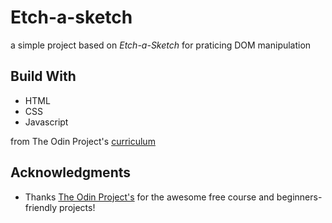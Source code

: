 # Etch-a-sketch

a simple project based on *Etch-a-Sketch* for praticing DOM manipulation

## Build With

- HTML
- CSS
- Javascript

from The Odin Project's [curriculum](http://www.theodinproject.com/courses/web-development-101/lessons/html-css)

## Acknowledgments

- Thanks [The Odin Project's](https://www.theodinproject.com/) for the awesome free course and beginners-friendly projects!